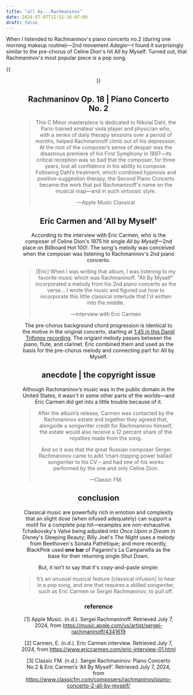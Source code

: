 ```yaml
---
title: "all by...Rachmaninov"
date: 2024-07-07T12:52:16-07:00
draft: false
---
```


When I listended to Rachmaninov's piano concerto no.2 (during one morning makeup routine)—2nd movement *Adagio*—I found it surprisingly similar to the pre-chorus of Celine Dion's hit All by Myself. Turned out, that Rachmaninov's most popular piece is a pop song.

{{<figure align="center" src="/tattooed_heart/rachs_credit.jpeg" caption="Rach's most popular piece is actually *All by Myself*, as he **is** officially a co-writer.">}}

## Rachmaninov Op. 18 | Piano Concerto No. 2

> This C Minor masterpiece is dedicated to Nikolai Dahl, the Paris-trained amateur viola player and physician who, with a series of daily therapy sessions over a period of months, helped Rachmaninoff climb out of his depression. At the root of the composer’s sense of despair was the disastrous premiere of his First Symphony in 1897—its critical reception was so bad that the composer, for three years, lost all confidence in his ability to compose. Following Dahl’s treatment, which combined hypnosis and positive-suggestion therapy, the Second Piano Concerto became the work that put Rachmaninoff's name on the musical map—and in such virtuosic style.
>
> —Apple Music Classical

## Eric Carmen and 'All by Myself'

According to the interview with Eric Carmen, who is the composer of Celine Dion's 1975 hit single *All by Myself*—2nd place on Billboard Hot 100!. The song's melody was conceived when the composer was listening to Rachmaninov's 2nd piano concerto.

> [Eric] When I was writing that album, I was listening to my favorite music which was Rachmaninoff. "All By Myself" incorporated a melody from his 2nd piano concerto as the verse... I wrote the music and figured out how to incorporate this little classical interlude that I'd written into the middle.
>
> —interview with Eric Carmen

The pre-chorus background chord progression is identical to the motive in the original concerto, starting at [1:45 in this Daniil Trifonov recording](https://youtu.be/l9qFsJaIKnM?si=7QkHINU1RbGM84-K&t=104). The origianl melody passes between the piano, flute, and clarinet. Eric combined them and used as the basis for the pre-chorus melody and connecting part for All by Myself.

## anecdote | the copyright issue

Although Rachmaninov’s music was in the public domain in the United States, it wasn't in some other parts of the worlds—and Eric Carmen did get into a little trouble because of it.

> After the album’s release, Carmen was contacted by the Rachmaninov estate and together they agreed that, alongside a songwriter credit for Rachmaninov himself, the estate would also receive a 12 percent share of the royalties made from the song.
>
> And so it was that the great Russian composer Sergei Rachmaninov came to add ‘chart-topping power ballad’ songwriter to his CV – and had one of his works performed by the one and only Celine Dion.
>
> —Classic FM.

## conclusion

Classical music are powerfully rich in emotion and complexity that an slight dose (when infused adequately) can support a motif for a complete pop hit—examples are non-exhaustive. Tchaikovsky's Valse being adjusted into *Once Upon a Dream* in Disney's Sleeping Beauty; Billy Joel's *The Night* uses a melody from Beethoven's Sonata Pathétique; and more recently, BlackPink used **one bar** of Paganini's La Campanella as the base for their returning single *Shut Down*. 

But, it isn't to say that it's copy-and-paste simple:

> It’s an unusual musical feature [classical infusion] to hear in a pop song, and one that requires a skilled songwriter, such as Eric Carmen or Sergei Rachmaninov, to pull off.

### reference

[1] Apple Music. (n.d.). Sergei Rachmaninoff. Retrieved July 7, 2024, from https://music.apple.com/us/artist/sergei-rachmaninoff/4341619

[2] Carmen, E. (n.d.). Eric Carmen interview. Retrieved July 7, 2024, from https://www.ericcarmen.com/eric-interview-01.html

[3] Classic FM. (n.d.). Sergei Rachmaninov: Piano Concerto No.2 & Eric Carmen’s ‘All By Myself’. Retrieved July 7, 2024, from https://www.classicfm.com/composers/rachmaninov/piano-concerto-2-all-by-myself/
